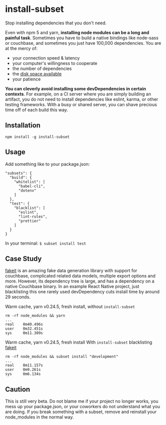 # install-subset

Stop installing dependencies that you don't need.

Even with npm 5 and yarn, **installing node modules can be a long and painful task**. Sometimes you have to build a native bindings like node-sass or couchbase, and sometimes you just have 100,000 dependencies. You are at the mercy of:
- your connection speed & latency
- your computer's willingness to cooperate
- the number of dependencies
- the [disk space available](http://devhumor.com/content/uploads/images/August2017/node-modules.jpg)
- your patience

**You can cleverly avoid installing some devDependencies in certain contexts**. For example, on a CI server where you are simply building an artifact, you do not need to install dependencies like eslint, karma, or other testing frameworks. With a busy or shared server, you can shave precious time off of each build this way. 

## Installation

`npm install -g install-subset`

## Usage

Add something like to your package.json:
```
"subsets": {
  "build": {
    "whitelist": [
      "babel-cli",
      "dotenv"
    ]
  },
  "test": {
    "blacklist": [
      "eslint",
      "lint-rules",
      "prettier"
    ]
  }
}
```

In your terminal: `$ subset install test`

## Case Study

[fakeit](https://github.com/bentonam/fakeit) is an amazing fake data generation library with support for couchbase, complicated related data models, multiple export options and more. However, its dependency tree is large, and has a dependency on a native Couchbase binary. In an example React Native project, just blacklisting this one rarely used devDependency cuts install time by around 29 seconds. 

Warm cache, yarn v0.24.5, fresh install, without `install-subset`
```
rm -rf node_modules && yarn
...
real    0m40.496s
user    0m32.451s
sys     0m11.309s
```

Warm cache, yarn v0.24.5, fresh install  With `install-subset` blacklisting [fakeit](https://github.com/bentonam/fakeit)
```
rm -rf node_modules && subset install "development"
...
real    0m11.157s
user    0m9.261s
sys     0m6.134s
```

## Caution

This is still very beta. Do not blame me if your project no longer works, you mess up your package.json, or your coworkers do not understand what you are doing. If you break something with a subset, remove and reinstall your node_modules in the normal way. 
